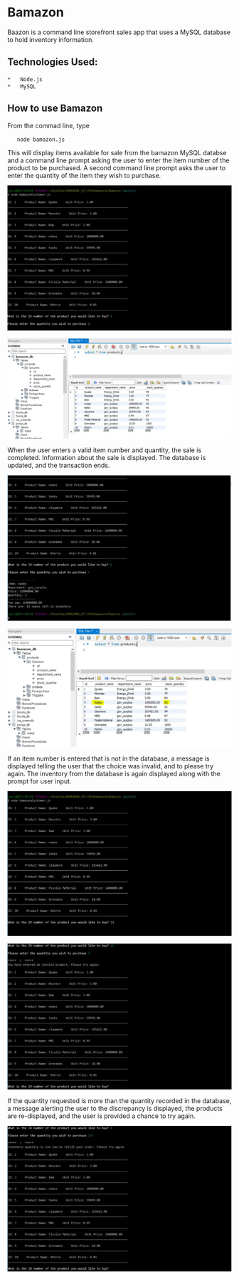 # Bamazon

Baazon is a command line storefront sales app that uses a MySQL database to hold inventory information. 

## Technologies Used:

    *   Node.js
    *   MySQL
    
## How to use Bamazon

From the commad line, type 

       node bamazon.js
       
This will display items available for sale from the bamazon MySQL databse and a command line prompt asking the user to enter the item number of the product to be purchased.  A second command line prompt asks the user to enter the quantity of the item they wish to purchase.

![products from db](/images/1.JPG)

![MySQL](/images/2.JPG)

When the user enters a valid item number and quantity, the sale is completed. Information about the sale is displayed.
The database is updated, and the transaction ends.

![sale](/images/3.JPG)

![MySQL update](/images/4.JPG)

If an item number is entered that is not in the database, a message is displayed telling the user that the choice was 
invalid, and to please try again. The inventory from the database is again displayed along with the prompt for user input.

![invalid choice](/images/5.JPG)

![invalid choice display](/images/6.JPG)

If the quantity requested is more than the quantity recorded in the database, a message alerting the user to the 
discrepancy is displayed, the products are re-displayed, and the user is provided a chance to try again.

![insufficient quantity](/images/7.JPG)



